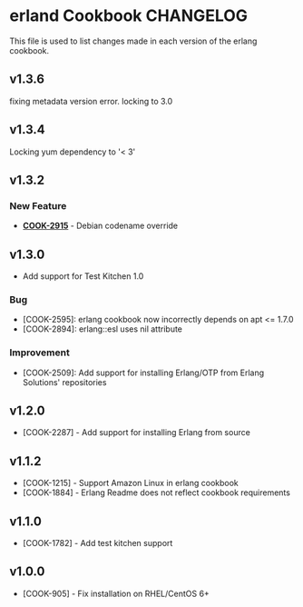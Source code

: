 erland Cookbook CHANGELOG
=========================
This file is used to list changes made in each version of the erlang cookbook.


v1.3.6
------
fixing metadata version error. locking to 3.0


v1.3.4
------
Locking yum dependency to '< 3'


v1.3.2
------
### New Feature
- **[COOK-2915](https://tickets.opscode.com/browse/COOK-2915)** - Debian codename override

v1.3.0
------
- Add support for Test Kitchen 1.0

### Bug
- [COOK-2595]: erlang cookbook now incorrectly depends on apt <= 1.7.0
- [COOK-2894]: erlang::esl uses nil attribute

### Improvement
- [COOK-2509]: Add support for installing Erlang/OTP from Erlang Solutions' repositories

v1.2.0
------
- [COOK-2287] - Add support for installing Erlang from source

v1.1.2
------
- [COOK-1215] - Support Amazon Linux in erlang cookbook
- [COOK-1884] - Erlang Readme does not reflect cookbook requirements

v1.1.0
------
- [COOK-1782] - Add test kitchen support

v1.0.0
------
- [COOK-905] - Fix installation on RHEL/CentOS 6+

